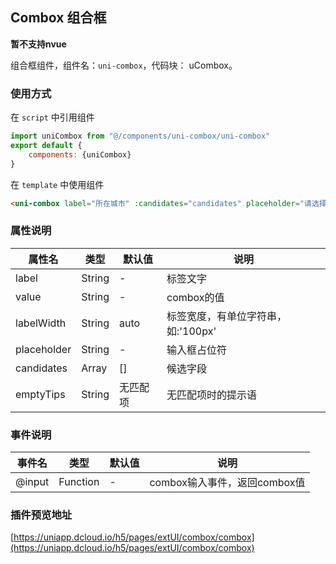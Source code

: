 ## Combox 组合框

**暂不支持nvue**

组合框组件，组件名：`uni-combox`，代码块： uCombox。


### 使用方式

在 ``script`` 中引用组件 

```javascript
import uniCombox from "@/components/uni-combox/uni-combox"
export default {
    components: {uniCombox}
}
```

在 ``template`` 中使用组件
```html
<uni-combox label="所在城市" :candidates="candidates" placeholder="请选择所在城市" v-model="city"></uni-combox>
```

### 属性说明

|属性名		|类型			|默认值		|说明								|
|---		|----			|---		|---								|
|label		|String			|-			|标签文字							|
|value		|String			|-			|combox的值							|
|labelWidth	|String			|auto		|标签宽度，有单位字符串，如:'100px'	|
|placeholder|String			|-			|输入框占位符						|
|candidates	|Array<String>	|[]			|候选字段							|
|emptyTips	|String			|无匹配项	|无匹配项时的提示语					|

### 事件说明

|事件名	|类型		|默认值	|说明							|
|---	|----		|---	|---							|
|@input	|Function	|-		|combox输入事件，返回combox值	|


### 插件预览地址

[https://uniapp.dcloud.io/h5/pages/extUI/combox/combox](https://uniapp.dcloud.io/h5/pages/extUI/combox/combox)
